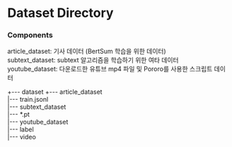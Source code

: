 # Dataset Directory

### Components
article_dataset: 기사 데이터 (BertSum 학습을 위한 데이터)<br>
subtext_dataset: subtext 알고리즘을 학습하기 위한 여타 데이터<br>
youtube_dataset: 다운로드한 유튜브 mp4 파일 및 Pororo를 사용한 스크립트 데이터<br>

+--- dataset
      +--- article_dataset<br>
      |--- train.jsonl<br>
|--- subtext_dataset<br>
      |--- \*.pt<br>
|--- youtube_dataset<br>
      |--- label<br>
      |--- video<br>
